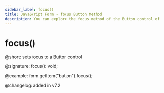 ```yaml
---
sidebar_label: focus()
title: JavaScript Form - focus Button Method 
description: You can explore the focus method of the Button control of Form in the documentation of the DHTMLX JavaScript UI library. Browse developer guides and API reference, try out code examples and live demos, and download a free 30-day evaluation version of DHTMLX Suite.
---
```


# focus()

@short: sets focus to a Button control

@signature: focus(): void;

@example:
form.getItem("button").focus();

@changelog: added in v7.2
